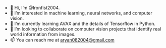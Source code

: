 - 👋 Hi, I’m @Ironfist2004.
- 👀 I’m interested in machine learning, neural networks, and computer vision.
- 🌱 I’m currently learning AVAX and the details of Tensorflow in Python.
- 💞️ I’m looking to collaborate on computer vision projects that identify real world information from images.
- 📫 You can reach me at aryan082004@gmail.com
